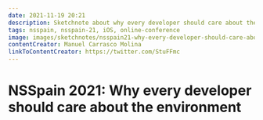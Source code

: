 ```yaml
---
date: 2021-11-19 20:21
description: Sketchnote about why every developer should care about the environment from Manuel Carrasco Molina at NSSpain 2021
tags: nsspain, nsspain-21, iOS, online-conference
image: images/sketchnotes/nsspain21-why-every-developer-should-care-about-the-environment-small.jpg
contentCreator: Manuel Carrasco Molina
linkToContentCreator: https://twitter.com/StuFFmc
---
```


# NSSpain 2021: Why every developer should care about the environment
